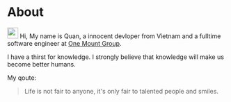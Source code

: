 # About

<img src="https://media.giphy.com/media/hvRJCLFzcasrR4ia7z/giphy.gif" width="25px"> Hi, My name is Quan, a innocent devloper from Vietnam and a fulltime software engineer at [One Mount Group](#).

I have a thirst for knowledge. I strongly believe that knowledge will make us become better humans.

My qoute:

> Life is not fair to anyone, it's only fair to talented people and smiles.

